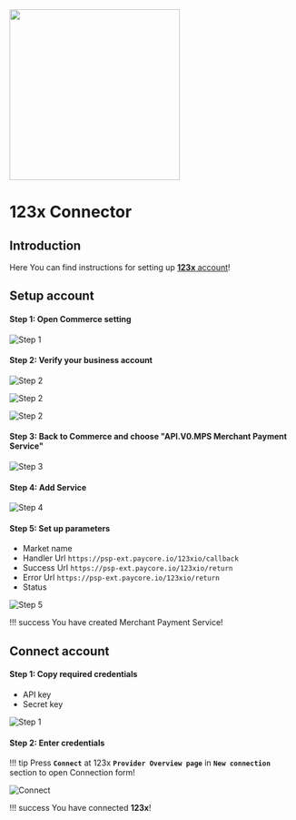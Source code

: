 <img src="https://static.openfintech.io/payment_providers/123x/logo.png?w=300" width="300px" >

# 123x Connector

## Introduction

Here You can find  instructions for setting up [**123x** account](https://123x.io/site/index.html)!

## Setup account


#### Step 1: Open Commerce setting

![Step 1](images/123xio-step1.png)

#### Step 2: Verify your business account

![Step 2](images/123xio-step2_1.png)
    
![Step 2](images/123xio-step2_2.png)

![Step 2](images/123xio-step2_3.png)

#### Step 3: Back to Commerce and choose  "API.V0.MPS Merchant Payment Service"

![Step 3](images/123xio-step3.png)

#### Step 4: Add Service

![Step 4](images/123xio-step4.png)

#### Step 5: Set up parameters
-  Market name
-  Handler Url ```https://psp-ext.paycore.io/123xio/callback```
-  Success Url ```https://psp-ext.paycore.io/123xio/return```
-  Error Url ```https://psp-ext.paycore.io/123xio/return```
-  Status

![Step 5](images/123xio-step5.png)


!!! success
    You have created Merchant Payment Service!

## Connect account

#### Step 1: Copy required credentials
-  API key
-  Secret key

![Step 1](images/123xio-step6.png)

#### Step 2: Enter credentials

!!! tip
    Press **`Connect`** at 123x **`Provider Overview page`** in **`New connection`** section to open Connection form!




![Connect](images/123xio_connect.png)



!!! success
    You have connected **123x**!